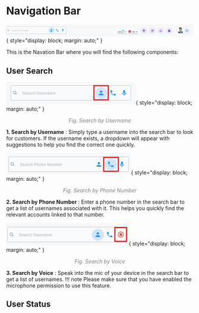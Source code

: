 # Navigation Bar
![Navigation Bar](img/navigation-bar.png){ style="display: block; margin: auto;" }

This is the Navation Bar where you will find the following components:

## User Search

![Search by Username](img/username-search.png){ style="display: block; margin: auto;" }
<div align="center">
<i style="font-size: 14px; color: grey">Fig. Search by Username</i>
</div>

**1. Search by Username** : 
Simply type a username into the search bar to look for customers. If the username exists, a dropdown will appear with suggestions to help you find the correct one quickly.

![Search by Phone Number](img/phonenumber-search.png){ style="display: block; margin: auto;" }
<div align="center">
<i style="font-size: 14px; color: grey">Fig. Search by Phone Number</i>
</div>


**2. Search by Phone Number** :
Enter a phone number in the search bar to get a list of usernames associated with it. This helps you quickly find the relevant accounts linked to that number.

![Search by Phone Number](img/voice-search.png){ style="display: block; margin: auto;" }
<div align="center">
<i style="font-size: 14px; color: grey">Fig. Search by Voice</i>
</div>

**3. Search by Voice** : 
Speak into the mic of your device in the search bar to get a list of usernames.
!!! note
    Please make sure that you have enabled the microphone permission to use this feature.

## User Status
